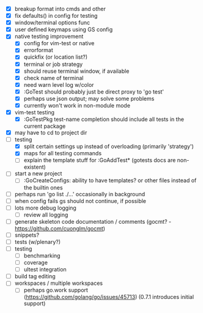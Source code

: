 - [x] breakup format into cmds and other
- [x] fix defaults() in config for testing
- [x] window/terminal options func
- [x] user defined keymaps using GS config
- [x] native testing improvement
  - [x] config for vim-test or native
  - [x] errorformat
  - [x] quickfix (or location list?)
  - [x] terminal or job strategy
  - [x] should reuse terminal window, if available
  - [x] check name of terminal
  - [x] need warn level log w/color
  - [x] :GoTest should probably just be direct proxy to 'go test'
  - [x] perhaps use json output; may solve some problems
  - [x] currently won't work in non-module mode
- [x] vim-test testing
  - [x] :GoTestPkg test-name completion should include all tests in the current package
- [x] may have to cd to project dir
- [ ] testing
  - [x] split certain settings up instead of overloading (primarily 'strategy')
  - [x] maps for all testing commands
  - [ ] explain the template stuff for :GoAddTest\* (gotests docs are non-existent)
- [ ] start a new project
  - [ ] :GoCreateConfigs: ability to have templates? or other files instead of the builtin ones
- [ ] perhaps run 'go list ./...' occasionally in background
- [ ] when config fails gs should not continue, if possible
- [ ] lots more debug logging
  - [ ] review all logging
- [ ] generate skeleton code documentation / comments (gocmt? - https://github.com/cuonglm/gocmt)
- [ ] snippets?
- [ ] tests (w/plenary?)
- [ ] testing
  - [ ] benchmarking
  - [ ] coverage
  - [ ] ultest integration
- [ ] build tag editing
- [ ] workspaces / multiple workspaces
  - [ ] perhaps go.work support (https://github.com/golang/go/issues/45713) (0.7.1 introduces initial support)
